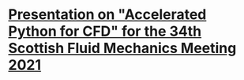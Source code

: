 # [Presentation on "Accelerated Python for CFD" for the 34th Scottish Fluid Mechanics Meeting 2021](http://jamiejquinn.com/melvin.py-pres-scottish-fluid-mech-meeting-2021/slides.html#/accelerated-python-for-cfd)

